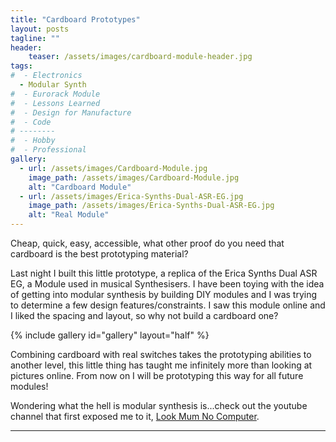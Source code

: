 ```yaml
---
title: "Cardboard Prototypes"
layout: posts
tagline: ""
header:
    teaser: /assets/images/cardboard-module-header.jpg
tags:
#  - Electronics
  - Modular Synth
#  - Eurorack Module
#  - Lessons Learned
#  - Design for Manufacture
#  - Code
# --------
#  - Hobby
#  - Professional
gallery:
  - url: /assets/images/Cardboard-Module.jpg
    image_path: /assets/images/Cardboard-Module.jpg
    alt: "Cardboard Module"
  - url: /assets/images/Erica-Synths-Dual-ASR-EG.jpg
    image_path: /assets/images/Erica-Synths-Dual-ASR-EG.jpg
    alt: "Real Module"
---
```


Cheap, quick, easy, accessible, what other proof do you need that cardboard is the best prototyping material?

Last night I built this little prototype, a replica of the Erica Synths Dual ASR EG, a Module used in musical Synthesisers. I have been toying with the idea of getting into modular synthesis by building DIY modules and I was trying to determine a few design features/constraints. I saw this module online and I liked the spacing and layout, so why not build a cardboard one?

{% include gallery id="gallery" layout="half" %}

Combining cardboard with real switches takes the prototyping abilities to another level, this little thing has taught me infinitely more than looking at pictures online. From now on I will be prototyping this way for all future modules!

Wondering what the hell is modular synthesis is...check out the youtube channel that first exposed me to it, [Look Mum No Computer](https://www.youtube.com/channel/UCafxR2HWJRmMfSdyZXvZMTw).

***